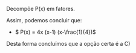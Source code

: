  Decompõe P(x) em fatores. 

  Assim, podemos concluir que: 

  - $ P(x) = 4x (x-1) (x-\frac{1}{4})$ 


   Desta forma concluímos que a opção certa é a C)